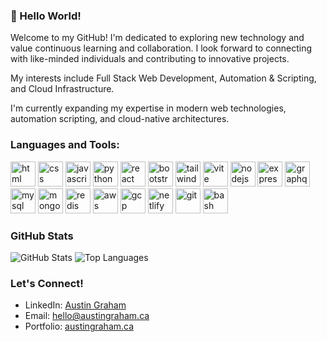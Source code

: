 ### 👋 Hello World!
Welcome to my GitHub! I'm dedicated to exploring new technology and value continuous learning and collaboration. I look forward to connecting with like-minded individuals and contributing to innovative projects.

My interests include Full Stack Web Development, Automation & Scripting, and Cloud Infrastructure.

I'm currently expanding my expertise in modern web technologies, automation scripting, and cloud-native architectures.

### Languages and Tools:
  <p align="left"> 
    <a href="https://developer.mozilla.org/en-US/docs/Web/HTML" target="_blank" rel="noreferrer"><img src="https://skillicons.dev/icons?i=html" alt="html" width="40" height="40"/></a> 
    <a href="https://developer.mozilla.org/en-US/docs/Web/CSS" target="_blank" rel="noreferrer"><img src="https://skillicons.dev/icons?i=css" alt="css" width="40" height="40"/></a>
    <a href="https://developer.mozilla.org/en-US/docs/Web/JavaScript" target="_blank" rel="noreferrer"><img src="https://skillicons.dev/icons?i=js" alt="javascript" width="40" height="40"/></a>
    <a href="https://www.python.org/" target="_blank" rel="noreferrer"><img src="https://skillicons.dev/icons?i=py" alt="python" width="40" height="40"/></a>
    <a href="https://react.dev/" target="_blank" rel="noreferrer"><img src="https://skillicons.dev/icons?i=react" alt="react" width="40" height="40"/></a>
    <a href="https://getbootstrap.com" target="_blank" rel="noreferrer"><img src="https://skillicons.dev/icons?i=bootstrap" alt="bootstrap" width="40" height="40"/></a>
    <a href="https://tailwindcss.com/" target="_blank" rel="noreferrer"><img src="https://skillicons.dev/icons?i=tailwind" alt="tailwind" width="40" height="40"/></a>
    <a href="https://vitejs.dev/" target="_blank" rel="noreferrer"><img src="https://skillicons.dev/icons?i=vite" alt="vite" width="40" height="40"/></a>
    <a href="https://nodejs.org" target="_blank" rel="noreferrer"><img src="https://skillicons.dev/icons?i=nodejs" alt="nodejs" width="40" height="40"/></a>
    <a href="https://expressjs.com" target="_blank" rel="noreferrer"><img src="https://skillicons.dev/icons?i=express" alt="express" width="40" height="40"/></a>
    <a href="https://graphql.org/" target="_blank" rel="noreferrer"><img src="https://skillicons.dev/icons?i=graphql" alt="graphql" width="40" height="40"/></a>
    <a href="https://www.mysql.com/" target="_blank" rel="noreferrer"><img src="https://skillicons.dev/icons?i=mysql" alt="mysql" width="40" height="40"/></a>
    <a href="https://www.mongodb.com/" target="_blank" rel="noreferrer"><img src="https://skillicons.dev/icons?i=mongodb" alt="mongodb" width="40" height="40"/></a>
    <a href="https://redis.io/" target="_blank" rel="noreferrer"><img src="https://skillicons.dev/icons?i=redis" alt="redis" width="40" height="40"/></a>
    <a href="https://aws.amazon.com/" target="_blank" rel="noreferrer"><img src="https://skillicons.dev/icons?i=aws" alt="aws" width="40" height="40"/></a>
    <a href="https://cloud.google.com/" target="_blank" rel="noreferrer"><img src="https://skillicons.dev/icons?i=gcp" alt="gcp" width="40" height="40"/></a>
    <a href="https://www.netlify.com/" target="_blank" rel="noreferrer"><img src="https://skillicons.dev/icons?i=netlify" alt="netlify" width="40" height="40"/></a>
    <a href="https://git-scm.com/" target="_blank" rel="noreferrer"><img src="https://skillicons.dev/icons?i=git" alt="git" width="40" height="40"/></a>
    <a href="https://www.gnu.org/software/bash/" target="_blank" rel="noreferrer"><img src="https://skillicons.dev/icons?i=bash" alt="bash" width="40" height="40"/></a>
  </p>

### GitHub Stats
![GitHub Stats](https://github-readme-stats.vercel.app/api?username=kyoriku&show_icons=true&theme=transparent&show=prs_merged&hide=issues,contribs&hide_border=true&card_width=400)
![Top Languages](https://github-readme-stats.vercel.app/api/top-langs/?username=kyoriku&layout=compact&theme=transparent&hide_border=true&card_width=400)

### Let's Connect!
- LinkedIn: [Austin Graham](https://www.linkedin.com/in/austingraham1/)
- Email: hello@austingraham.ca
- Portfolio: [austingraham.ca](https://www.austingraham.ca)
